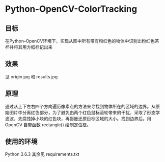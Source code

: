 # Python-OpenCV-ColorTracking
## 目标
在Python–OpenCV环境下，实现从图中所有带有粉红色的物体中识别出粉红色茶杯并将其用方框标记出来
## 效果
见 origin.jpg 和 results.jpg
## 原理
通过从上下左右四个方向遍历像素点的方法来寻找到物体所在的区域的边界。从原始图片中分离红色部分，为了避免由两个红色鼠标滚轮带来的干扰，采取了形态学滤波，先腐蚀掉小块的红色块，再膨胀还原目标区域的大小。找到边界后，用 OpenCV 自带函数 rectangle() 绘制定位框。
## 使用的环境
Python 3.6.3
其余见 requirements.txt
